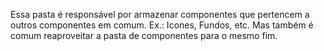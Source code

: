Essa pasta é responsável por armazenar componentes que pertencem a outros componentes em comum. Ex.: Icones, Fundos, etc.
Mas também é comum reaproveitar a pasta de componentes para o mesmo fim.